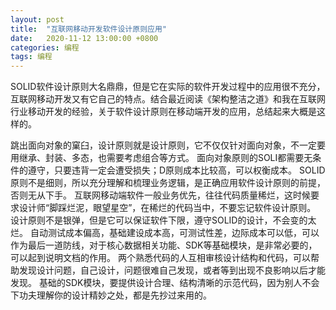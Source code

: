 ```yaml
---
layout: post
title:  "互联网移动开发软件设计原则应用"
date:   2020-11-12 13:00:00 +0800
categories: 编程
tags: 编程
---
```


SOLID软件设计原则大名鼎鼎，但是它在实际的软件开发过程中的应用很不充分，互联网移动开发又有它自己的特点。结合最近阅读《架构整洁之道》和我在互联网行业移动开发的经验，关于软件设计原则在移动端开发的应用，总结起来大概是这样的。
 <!-- more -->

跳出面向对象的窠臼，设计原则就是设计原则，它不仅仅针对面向对象，不一定要用继承、封装、多态，也需要考虑组合等方式。
面向对象原则的SOLI都需要无条件的遵守，只要违背一定会遭受损失；D原则成本比较高，可以权衡成本。
SOLID原则不是细则，所以充分理解和梳理业务逻辑，是正确应用软件设计原则的前提，否则无从下手。
互联网移动端软件一般业务优先，往往代码质量稀烂，这时候要求设计师“脚踩烂泥，眼望星空”，在稀烂的代码当中，不要忘记软件设计原则。
设计原则不是银弹，但是它可以保证软件下限，遵守SOLID的设计，不会变的太烂。
自动测试成本偏高，基础建设成本高，可测试性差，边际成本可以低，可以作为最后一道防线，对于核心数据相关功能、SDK等基础模块，是非常必要的，可以起到说明文档的作用。
两个熟悉代码的人互相审核设计结构和代码，可以帮助发现设计问题，自己设计，问题很难自己发现，或者等到出现不良影响以后才能发现。
基础的SDK模块，要提供设计合理、结构清晰的示范代码，因为别人不会下功夫理解你的设计精妙之处，都是先抄过来用的。

[官方命令行配置]:https://kotlin.github.io/dokka/1.4.10.2/user_guide/cli/usage/
[社区讨论]:https://discuss.kotlinlang.org/search?q=dokka

